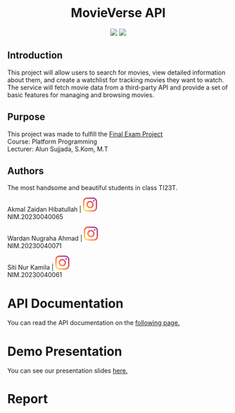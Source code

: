 <h1 align="center"> MovieVerse API </h1>
<p align="center">
    <img src="https://forthebadge.com/images/badges/made-with-javascript.svg">
    <!-- <img src="https://forthebadge.com/images/badges/made-with-love__.svg"> -->
    <img src="https://forthebadge.com/images/badges/works-on-my-machine-1.svg">
</p>

## Introduction

This project will allow users to search for movies, view detailed information about them, and create a watchlist for tracking movies they want to watch. The service will fetch movie data from a third-party API and provide a set of basic features for managing and browsing movies.

## Purpose

This project was made to fulfill the [Final Exam Project](https://drive.google.com/file/d/1SYjuFAnK56XinI_LDl15wTajsbFjkQX9/view?usp=drive_link)  
Course: Platform Programming  
Lecturer: Alun Sujjada, S.Kom, M.T

## Authors

The most handsome and beautiful students in class TI23T.

Akmal Zaidan Hibatullah | [![instagram](https://raw.githubusercontent.com/CLorant/readme-social-icons/main/small/colored/instagram.svg)][1]  
NIM.20230040065

Wardan Nugraha Ahmad | [![instagram](https://raw.githubusercontent.com/CLorant/readme-social-icons/main/small/colored/instagram.svg)][2]  
NIM.20230040071

Siti Nur Kamila | [![instagram](https://raw.githubusercontent.com/CLorant/readme-social-icons/main/small/colored/instagram.svg)][3]  
NIM.20230040061

[1]: https://instagram.com/m4mayz
[2]: https://instagram.com/wardannugraha
[3]: https://instagram.com/me_laaa09

# API Documentation

You can read the API documentation on the [following page.](https://documenter.getpostman.com/view/40816838/2sAYQUqECL)

# Demo Presentation

You can see our presentation slides [here.]()

# Report
